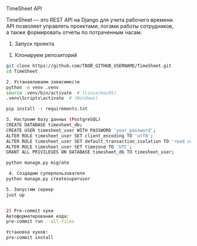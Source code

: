TimeSheet API

TimeSheet — это REST API на Django для учета рабочего времени.  
API позволяет управлять проектами, логами работы сотрудников,  
а также формировать отчеты по потраченным часам.

1) Запуск проекта

1. Клонируем репозиторий
```sh
git clone https://github.com/ТВОЙ_GITHUB_USERNAME/TimeSheet.git
cd TimeSheet

2. Устанавливаем зависимости
python -m venv .venv
source .venv/bin/activate  # (Linux/macOS)
.venv\Scripts\activate  # (Windows)

pip install -r requirements.txt

3. Настроим базу данных (PostgreSQL)
CREATE DATABASE timesheet_db;
CREATE USER timesheet_user WITH PASSWORD 'your_password';
ALTER ROLE timesheet_user SET client_encoding TO 'utf8';
ALTER ROLE timesheet_user SET default_transaction_isolation TO 'read committed';
ALTER ROLE timesheet_user SET timezone TO 'UTC';
GRANT ALL PRIVILEGES ON DATABASE timesheet_db TO timesheet_user;

python manage.py migrate

 4. Создадим суперпользователя
python manage.py createsuperuser

5. Запустим сервер
just up


2) Pre-commit хуки
Автоформатирование кода:
pre-commit run --all-files

Установка хуков:
pre-commit install
